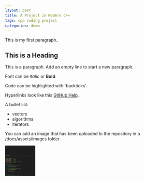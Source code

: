 ```yaml
---
layout: post
title: A Project in Modern C++
tags: cpp coding project
categories: demo
---
```


This is my first paragraph..

## This is a Heading

This is a paragraph. Add an empty line to start a new paragraph.

Font can be *Italic* or **Bold**.

Code can be highlighted with 'backticks'.

Hyperlinks look like this [GitHub Help](https://help.github.com/).

A bullet list:

- vectors
- algorithms
- iterators

You can add an image that has been uploaded to the repository in a /docs/assets/images folder.

<img src="https://raw.githubusercontent.com/PatrickHession02/digital-rain-cpp/main/docs/assets/images/C++ test.png" width="100" height="100">
